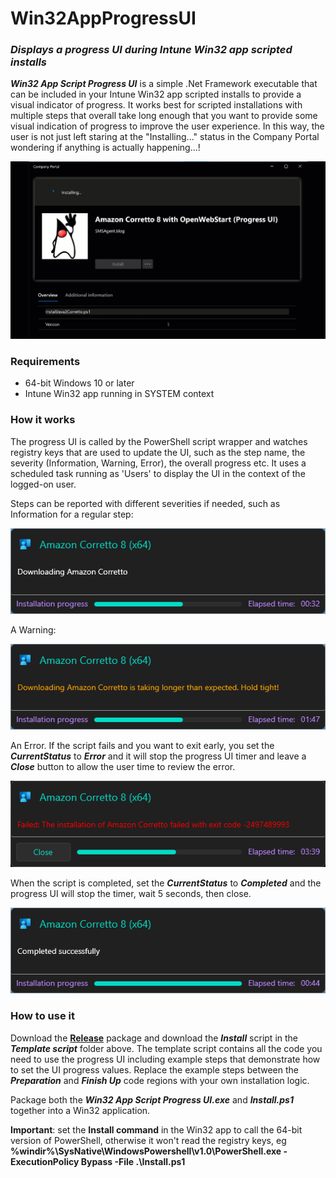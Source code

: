 # Win32AppProgressUI
### _Displays a progress UI during Intune Win32 app scripted installs_

***Win32 App Script Progress UI*** is a simple .Net Framework executable that can be included in your Intune Win32 app scripted installs to provide a visual indicator of progress. It works best for scripted installations with multiple steps that overall take long enough that you want to provide some visual indication of progress to improve the user experience. In this way, the user is not just left staring at the "Installing..." status in the Company Portal wondering if anything is actually happening...!

![alt text](https://github.com/SMSAgentSoftware/Win32AppProgressUI/blob/main/Screenshots/2023-09-11_16-36-38.gif?raw=true)

### Requirements
- 64-bit Windows 10 or later
- Intune Win32 app running in SYSTEM context

### How it works
The progress UI is called by the PowerShell script wrapper and watches registry keys that are used to update the UI, such as the step name, the severity (Information, Warning, Error), the overall progress etc. It uses a scheduled task running as 'Users' to display the UI in the context of the logged-on user.

Steps can be reported with different severities if needed, such as Information for a regular step:

![alt text](https://github.com/SMSAgentSoftware/Win32AppProgressUI/blob/main/Screenshots/Info.png?raw=true)

A Warning:

![alt text](https://github.com/SMSAgentSoftware/Win32AppProgressUI/blob/main/Screenshots/Warning.png?raw=true)

An Error. If the script fails and you want to exit early, you set the ***CurrentStatus*** to ***Error*** and it will stop the progress UI timer and leave a ***Close*** button to allow the user time to review the error.

![alt text](https://github.com/SMSAgentSoftware/Win32AppProgressUI/blob/main/Screenshots/Error.png?raw=true)

When the script is completed, set the ***CurrentStatus*** to ***Completed*** and the progress UI will stop the timer, wait 5 seconds, then close.

![alt text](https://github.com/SMSAgentSoftware/Win32AppProgressUI/blob/main/Screenshots/Completed.png?raw=true)

### How to use it
Download the **[Release](https://github.com/SMSAgentSoftware/Win32AppProgressUI/releases)** package and download the ***Install*** script in the ***Template script*** folder above. The template script contains all the code you need to use the progress UI including example steps that demonstrate how to set the UI progress values. Replace the example steps between the ***Preparation*** and ***Finish Up*** code regions with your own installation logic.

Package both the ***Win32 App Script Progress UI.exe*** and ***Install.ps1*** together into a Win32 application.

**Important**: set the __Install command__ in the Win32 app to call the 64-bit version of PowerShell, otherwise it won't read the registry keys, eg
__%windir%\SysNative\WindowsPowershell\v1.0\PowerShell.exe -ExecutionPolicy Bypass -File .\Install.ps1__
